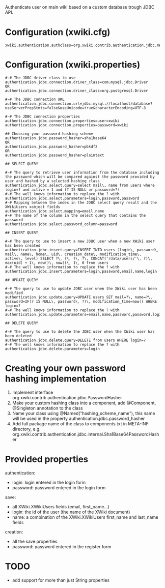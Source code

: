 Authenticate user on main wiki based on a custom database trough JDBC API.

# Configuration (xwiki.cfg)

    xwiki.authentication.authclass=org.xwiki.contrib.authentication.jdbc.XWikiJDBCAuthenticator

# Configuration (xwiki.properties)

    #-# The JDBC driver class to use
    authentication.jdbc.connection.driver_class=com.mysql.jdbc.Driver
    OR
    authentication.jdbc.connection.driver_class=org.postgresql.Driver

    #-# The JDBC connection URL
    authentication.jdbc.connection.url=jdbc:mysql://localhost/database?useServerPrepStmts=false&useUnicode=true&characterEncoding=UTF-8

    #-# The JDBC connection properties
    authentication.jdbc.connection.properties=user=xwiki
    authentication.jdbc.connection.properties=password=xwiki

    ## Choosing your password hashing scheme
    authentication.jdbc.password_hasher=sha1base64
    OR
    authentication.jdbc.password_hasher=pbkdf2
    OR
    authentication.jdbc.password_hasher=plaintext

    ## SELECT QUERY

    #-# The query to retrieve user information from the database including the password which will be compared against the password provided by user and hashed by a selected hashing class
    authentication.jdbc.select.query=select mail\, name from users where login=? and active = 1 and (? IS NULL or password=?)
    #-# The well knows information to replace the ? with
    authentication.jdbc.select.parameters=login,password,password
    #-# Mapping between the index in the JDBC select query result and the XWikiUsers xobject fields
    authentication.jdbc.select.mapping=email,name
    #-# The name of the column in the select query that contains the password
    authentication.jdbc.select.password_column=password

    ## INSERT QUERY

    #-# The query to use to insert a new JDBC user when a new XWiki user has been created
    authentication.jdbc.insert.query=INSERT INTO users (login\, password\, mail\, name\, home\, uid\, creation_date\, modification_time\, active\, level) SELECT ?\, ?\, ?\, ?\, CONCAT('/data/users/'\, ?)\, max(uid) + 1\, now()\, now()\, 1\, 0 from users
    #-# The well knows information to replace the ? with
    authentication.jdbc.insert.parameters=login,password,email,name,login

    ## UPDATE QUERY

    #-# The query to use to update JDBC user when the XWiki user has been modified
    authentication.jdbc.update.query=UPDATE users SET mail=?\, name=?\, password=IF(? IS NULL\, password\, ?)\, modification_time=now() WHERE login=?
    #-# The well knows information to replace the ? with
    authentication.jdbc.update.parameters=email,name,password,password,login

    ## DELETE QUERY

    #-# The query to use to delete the JDBC user when the XWiki user has been deleted
    authentication.jdbc.delete.query=DELETE from users WHERE login=?
    #-# The well knows information to replace the ? with
    authentication.jdbc.delete.parameters=login

# Creating your own password hashing implementation
1. Implement interface org.xwiki.contrib.authentication.jdbc.PasswordHasher
2. Make your custom hashing class into a component, add @Component, @Singleton annotation to the class
3. Name your class using @Named("hashing_scheme_name"), this name will be used in the property authentication.jdbc.password_hasher
4. Add full package name of the class to components.txt in META-INF directory, e.g. org.xwiki.contrib.authentication.jdbc.internal.Sha1Base64PasswordHasher

# Provided properties

authentication:
* login: login entered in the login form
* password: password entered in the login form

save:
* all XWiki.XWikiUsers fields (email, first_name...)
* login: the id of the user (the name of the XWiki document)
* name: a combination of the XWiki.XWikiUsers first_name and last_name fields

creation:
* all the save properties
* password: password entered in the register form

# TODO

* add support for more than just String properties
